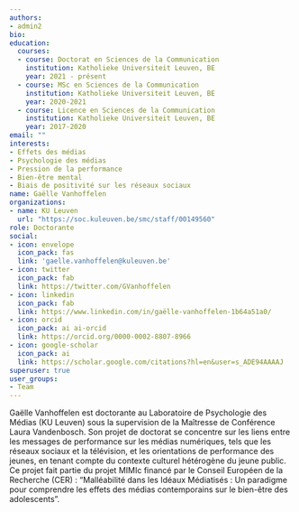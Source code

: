 ```yaml
---
authors:
- admin2
bio:
education:
  courses:
  - course: Doctorat en Sciences de la Communication
    institution: Katholieke Universiteit Leuven, BE
    year: 2021 - présent
  - course: MSc en Sciences de la Communication
    institution: Katholieke Universiteit Leuven, BE
    year: 2020-2021
  - course: Licence en Sciences de la Communication
    institution: Katholieke Universiteit Leuven, BE
    year: 2017-2020
email: ""
interests:
- Effets des médias
- Psychologie des médias
- Pression de la performance
- Bien-être mental
- Biais de positivité sur les réseaux sociaux
name: Gaëlle Vanhoffelen
organizations:
- name: KU Leuven
  url: "https://soc.kuleuven.be/smc/staff/00149560"
role: Doctorante
social:
- icon: envelope
  icon_pack: fas
  link: 'gaelle.vanhoffelen@kuleuven.be'
- icon: twitter
  icon_pack: fab
  link: https://twitter.com/GVanhoffelen
- icon: linkedin
  icon_pack: fab
  link: https://www.linkedin.com/in/gaëlle-vanhoffelen-1b64a51a0/
- icon: orcid
  icon_pack: ai ai-orcid
  link: https://orcid.org/0000-0002-8807-8966
- icon: google-scholar
  icon_pack: ai
  link: https://scholar.google.com/citations?hl=en&user=s_ADE94AAAAJ
superuser: true
user_groups:
- Team
---
```


Gaëlle Vanhoffelen est doctorante au Laboratoire de Psychologie des Médias (KU Leuven) sous la supervision de la Maîtresse de Conférence Laura Vandenbosch. Son projet de doctorat se concentre sur les liens entre les messages de performance sur les médias numériques, tels que les réseaux sociaux et la télévision, et les orientations de performance des jeunes, en tenant compte du contexte culturel hétérogène du jeune public. Ce projet fait partie du projet MIMIc financé par le Conseil Européen de la Recherche (CER) : “Malléabilité dans les Idéaux Médiatisés : Un paradigme pour comprendre les effets des médias contemporains sur le bien-être des adolescents”.